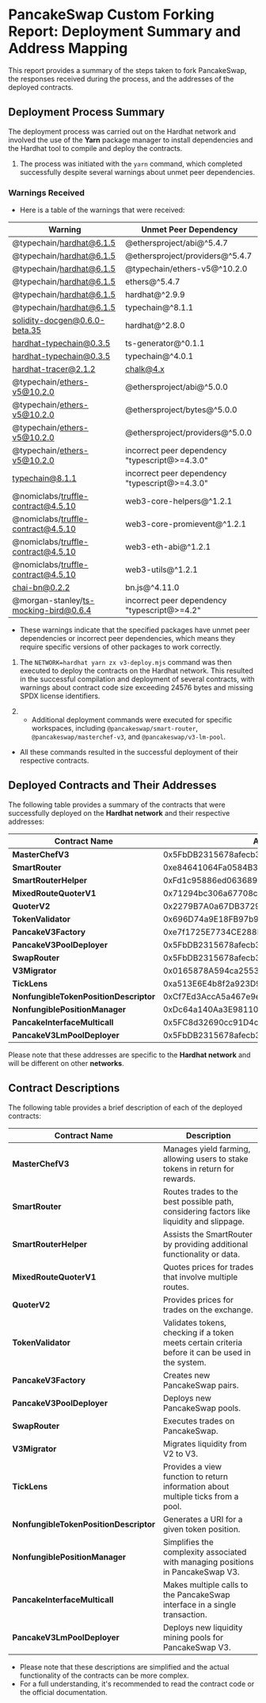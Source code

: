 # PancakeSwap Custom Forking Report: Deployment Summary and Address Mapping

This report provides a summary of the steps taken to fork PancakeSwap, the responses received during the process, and the addresses of the deployed contracts.

## Deployment Process Summary

The deployment process was carried out on the Hardhat network and involved the use of the **Yarn** package manager to install dependencies and the Hardhat tool to compile and deploy the contracts.

1. The process was initiated with the `yarn` command, which completed successfully despite several warnings about unmet peer dependencies.

### Warnings Received

- Here is a table of the warnings that were received:

| Warning | Unmet Peer Dependency |
|---------|----------------------|
| @typechain/hardhat@6.1.5 | @ethersproject/abi@^5.4.7 |
| @typechain/hardhat@6.1.5 | @ethersproject/providers@^5.4.7 |
| @typechain/hardhat@6.1.5 | @typechain/ethers-v5@^10.2.0 |
| @typechain/hardhat@6.1.5 | ethers@^5.4.7 |
| @typechain/hardhat@6.1.5 | hardhat@^2.9.9 |
| @typechain/hardhat@6.1.5 | typechain@^8.1.1 |
| solidity-docgen@0.6.0-beta.35 | hardhat@^2.8.0 |
| hardhat-typechain@0.3.5 | ts-generator@^0.1.1 |
| hardhat-typechain@0.3.5 | typechain@^4.0.1 |
| hardhat-tracer@2.1.2 | chalk@4.x |
| @typechain/ethers-v5@10.2.0 | @ethersproject/abi@^5.0.0 |
| @typechain/ethers-v5@10.2.0 | @ethersproject/bytes@^5.0.0 |
| @typechain/ethers-v5@10.2.0 | @ethersproject/providers@^5.0.0 |
| @typechain/ethers-v5@10.2.0 | incorrect peer dependency "typescript@>=4.3.0" |
| typechain@8.1.1 | incorrect peer dependency "typescript@>=4.3.0" |
| @nomiclabs/truffle-contract@4.5.10 | web3-core-helpers@^1.2.1 |
| @nomiclabs/truffle-contract@4.5.10 | web3-core-promievent@^1.2.1 |
| @nomiclabs/truffle-contract@4.5.10 | web3-eth-abi@^1.2.1 |
| @nomiclabs/truffle-contract@4.5.10 | web3-utils@^1.2.1 |
| chai-bn@0.2.2 | bn.js@^4.11.0 |
| @morgan-stanley/ts-mocking-bird@0.6.4 | incorrect peer dependency "typescript@>=4.2" |

- These warnings indicate that the specified packages have unmet peer dependencies or incorrect peer dependencies, which means they require specific versions of other packages to work correctly.

1. The `NETWORK=hardhat yarn zx v3-deploy.mjs` command was then executed to deploy the contracts on the Hardhat network. This resulted in the successful compilation and deployment of several contracts, with warnings about contract code size exceeding 24576 bytes and missing SPDX license identifiers.

2. - Additional deployment commands were executed for specific workspaces, including `@pancakeswap/smart-router`, `@pancakeswap/masterchef-v3`, and `@pancakeswap/v3-lm-pool`. 

- All these commands resulted in the successful deployment of their respective contracts.

## Deployed Contracts and Their Addresses

The following table provides a summary of the contracts that were successfully deployed on the **Hardhat network** and their respective addresses:

| Contract Name | Address |
| --- | --- |
| **MasterChefV3** | 0x5FbDB2315678afecb367f032d93F642f64180aa3 |
| **SmartRouter** | 0xe84641064Fa0584B37Af5cD6B6a1B0AD52f794fd |
| **SmartRouterHelper** | 0xFd1c95886ed063689951dBbe90F4346011f2f9b3 |
| **MixedRouteQuoterV1** | 0x71294bc306a67708c86C7EBF821CC445310003df |
| **QuoterV2** | 0x2279B7A0a67DB372996a5FaB50D91eAA73d2eBe6 |
| **TokenValidator** | 0x696D74a9E18FB97b984F95626a5038d9157c1574 |
| **PancakeV3Factory** | 0xe7f1725E7734CE288F8367e1Bb143E90bb3F0512 |
| **PancakeV3PoolDeployer** | 0x5FbDB2315678afecb367f032d93F642f64180aa3 |
| **SwapRouter** | 0x5FbDB2315678afecb367f032d93F642f64180aa3 |
| **V3Migrator** | 0x0165878A594ca255338adfa4d48449f69242Eb8F |
| **TickLens** | 0xa513E6E4b8f2a923D98304ec87F64353C4D5C853 |
| **NonfungibleTokenPositionDescriptor** | 0xCf7Ed3AccA5a467e9e704C703E8D87F634fB0Fc9 |
| **NonfungiblePositionManager** | 0xDc64a140Aa3E981100a9becA4E685f962f0cF6C9 |
| **PancakeInterfaceMulticall** | 0x5FC8d32690cc91D4c39d9d3abcBD16989F875707 |
| **PancakeV3LmPoolDeployer** | 0x5FbDB2315678afecb367f032d93F642f64180aa3 |

Please note that these addresses are specific to the **Hardhat network** and will be different on other **networks**.

## Contract Descriptions

The following table provides a brief description of each of the deployed contracts:

| Contract Name | Description |
| --- | --- |
| **MasterChefV3** | Manages yield farming, allowing users to stake tokens in return for rewards. |
| **SmartRouter** | Routes trades to the best possible path, considering factors like liquidity and slippage. |
| **SmartRouterHelper** | Assists the SmartRouter by providing additional functionality or data. |
| **MixedRouteQuoterV1** | Quotes prices for trades that involve multiple routes. |
| **QuoterV2** | Provides prices for trades on the exchange. |
| **TokenValidator** | Validates tokens, checking if a token meets certain criteria before it can be used in the system. |
| **PancakeV3Factory** | Creates new PancakeSwap pairs. |
| **PancakeV3PoolDeployer** | Deploys new PancakeSwap pools. |
| **SwapRouter** | Executes trades on PancakeSwap. |
| **V3Migrator** | Migrates liquidity from V2 to V3. |
| **TickLens** | Provides a view function to return information about multiple ticks from a pool. |
| **NonfungibleTokenPositionDescriptor** | Generates a URI for a given token position. |
| **NonfungiblePositionManager** | Simplifies the complexity associated with managing positions in PancakeSwap V3. |
| **PancakeInterfaceMulticall** | Makes multiple calls to the PancakeSwap interface in a single transaction. |
| **PancakeV3LmPoolDeployer** | Deploys new liquidity mining pools for PancakeSwap V3. |

- Please note that these descriptions are simplified and the actual functionality of the contracts can be more complex.  
- For a full understanding, it's recommended to read the contract code or the official documentation.
